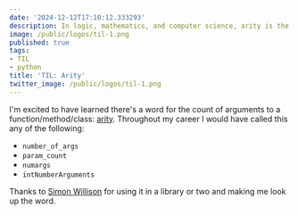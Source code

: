 ```yaml
---
date: '2024-12-12T17:10:12.333293'
description: In logic, mathematics, and computer science, arity is the number of arguments or operands taken by a function, operation or relation.
image: /public/logos/til-1.png
published: true
tags:
- TIL
- python
title: 'TIL: Arity'
twitter_image: /public/logos/til-1.png
---
```


I'm excited to have learned there's a word for the count of arguments to a function/method/class: [arity](https://en.wikipedia.org/wiki/Arity). Throughout my career I would have called this any of the following:

- `number_of_args`
- `param_count`
- `numargs`
- `intNumberArguments`

Thanks to [Simon Willison](https://simonwillison.net/) for using it in a library or two and making me look up the word.